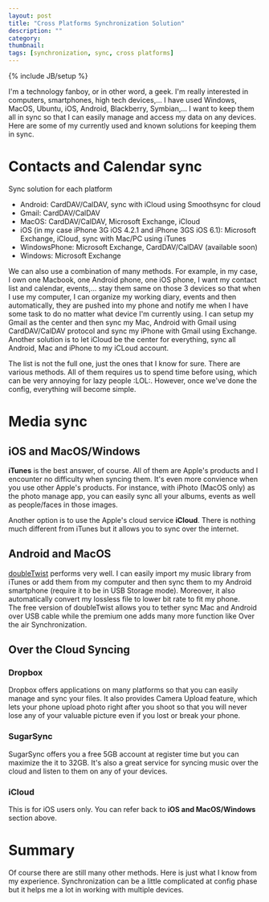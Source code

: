```yaml
---
layout: post
title: "Cross Platforms Synchronization Solution"
description: ""
category: 
thumbnail: 
tags: [synchronization, sync, cross platforms]
---
```

{% include JB/setup %}

I'm a technology fanboy, or in other word, a geek. I'm really interested in
computers, smartphones, high tech devices,... I have used Windows, MacOS,
Ubuntu, iOS, Android, Blackberry, Symbian,... I want to keep them all in sync so
that I can easily manage and access my data on any devices. Here are some of my
currently used and known solutions for keeping them in sync.

# Contacts and Calendar sync

Sync solution for each platform
* Android: CardDAV/CalDAV, sync with iCloud using Smoothsync for cloud
* Gmail: CardDAV/CalDAV
* MacOS: CardDAV/CalDAV, Microsoft Exchange, iCloud
* iOS (in my case iPhone 3G iOS 4.2.1 and iPhone 3GS iOS 6.1): Microsoft
Exchange, iCloud, sync with Mac/PC using iTunes
* WindowsPhone: Microsoft Exchange, CardDAV/CalDAV (available soon)
* Windows: Microsoft Exchange

We can also use a combination of many methods. For example, in my case, I own
one Macbook, one Android phone, one iOS phone, I want my contact list and
calendar, events,... stay them same on those 3 devices so that when I use my
computer, I can organize my working diary, events and then automatically, they
are pushed into my phone and notify me when I have some task to do no matter
what device I'm currently using. I can setup my Gmail as the center and then
sync my Mac, Android with Gmail using CardDAV/CalDAV protocol and sync my iPhone
with Gmail using Exchange. Another solution is to let iCloud be the center for
everything, sync all Android, Mac and iPhone to my iCLoud account.

The list is not the full one, just the ones that I know for sure. There are
various methods. All of them requires us to spend time before using, which can
be very annoying for lazy people :LOL:. However, once we've done the config,
everything will become simple.

# Media sync

## iOS and MacOS/Windows

**iTunes** is the best answer, of course. All of them are Apple's products and I
  encounter no difficulty when syncing them. It's even more convience when you
  use other Apple's products. For instance, with iPhoto (MacOS only) as the photo manage app,
  you can easily sync all your albums, events as well as people/faces in those
  images.

Another option is to use the Apple's cloud service **iCloud**. There is nothing
much different from iTunes but it allows you to sync over the internet.

## Android and MacOS

[doubleTwist](http://www.doubletwist.com/) performs very well. I can easily
import my music library from iTunes or add them from my computer and then sync
them to my Android smartphone (require it to be in USB Storage mode). Moreover,
it also automatically convert my lossless file to lower bit rate to fit my
phone.  
The free version of doubleTwist allows you to tether sync Mac and Android over
USB cable while the premium one adds many more function like Over the air
Synchronization.

## Over the Cloud Syncing

### Dropbox

Dropbox offers applications on many platforms so that you can easily manage and
sync your files. It also provides Camera Upload feature, which lets your phone
upload photo right after you shoot so that you will never lose any of your
valuable picture even if you lost or break your phone.

### SugarSync

SugarSync offers you a free 5GB account at register time but you can maximize
the it to 32GB. It's also a great service for syncing music over the cloud and
listen to them on any of your devices.

### iCloud

This is for iOS users only. You can refer back to **iOS and MacOS/Windows**
section above.

# Summary

Of course there are still many other methods. Here is just what I know from my
experience. Synchronization can be a little complicated at config phase but it
helps me a lot in working with multiple devices.
